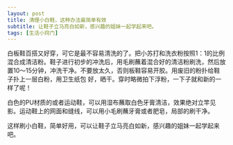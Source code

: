 ```yaml
---
layout: post
title: 清理小白鞋，这种办法最简单有效 
subtitle: 让鞋子立马亮白如新，感兴趣的姐妹一起学起来吧。
tags: [生活小窍门]
---
```


白板鞋百搭又好穿，可它是最不容易清洗的了。把小苏打和洗衣粉按照1：1的比例混合成清洁粉。鞋子进行初步的冲洗后，用毛刷蘸着混合好的清洁粉刷洗，然后放置10～15分钟，冲洗干净。不要放太久，否则板鞋容易开胶。用废旧的粉扑给鞋子扑上一层白粉，用卫生纸包 好，晒干。穿时略微拍下浮粉，一下子就和新的一样了呢！

白色的PU材质的或者运动鞋，可以用湿布蘸取白色牙膏清洁，效果绝对立竿见影。运动鞋上的网面和缝线，可以用小毛刷蘸牙膏或者肥皂，局部的刷干净。

这样刷小白鞋，简单好用，可以让鞋子立马亮白如新，感兴趣的姐妹一起学起来吧。
